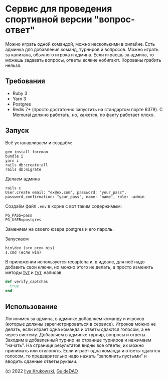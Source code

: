 # Сервис для проведения спортивной версии "вопрос-ответ"

Можно играть одной командой, можно несколькими в онлайне. Есть админка для добавления команд, турниров и вопросов. Можно играть за капитана, обычного игрока и админа. Если играешь за админа, то можешь задавать вопросы, ответы всякие нобигают. Корованы грабить нельзя.

## Требования

* Ruby 3
* Yarn 3
* Postgres
* Redis 7+ (просто достаточно запустить на стандартом порте 6379). С Memurai должно работать, но, кажется, по факту работает плохо.

## Запуск

Всё устанавливаем и создаём:

```
gem install foreman
bundle i
yarn i
rails db:create:all
rails db:migrate
```

Делаем админа

```
rails c
User.create email: "ex@ex.com", password: "your_pass", password_confirmation: "your_pass", name: "name", role: :admin
```

Создаём файл `.env` в корне с вот таким содержимым:

```
PG_PASS=pass
PG_USER=postgres
```

Заменяем на своего юзера postgres и его пароль.

Запускаем

```
bin\dev (это если nix)
s.cmd (если win)
```

В приложении используется recaptcha и, в идеале, для неё надо добавить свои ключи, но можно этого не делать, а просто изменить методы [тут](https://github.com/bodrovis/MCSAnswer/blob/master/app/controllers/sessions_controller.rb#L37) и [тут](https://github.com/bodrovis/MCSAnswer/blob/master/app/controllers/users_controller.rb#L70), написав

```ruby
def verify_captchas
  true
end
```

## Использование

Логинимся за админа, в админке добавляем команду и игроков (которые должны зарегистрироваться в сервисе). Игроков можно не делать, если играет одна команда и ответы сдаются голосом, а не через систему. Добавляем в админке турнир, вопросы и ответы. Заходим в добавленный турнир на странице турниров и нажимаем "начать". На странице результатов видны все ответы, их можно принимать или отклонять. Если играет одна команда и ответы сдаются голосом, то предварительно надо нажать "заполнить пустыми" и вводить сданные ответы руками.

(c) 2022 [Ilya Krukowski](http://bodrovis.tech), [GuideDAO](https://www.guidedao.xyz/)

